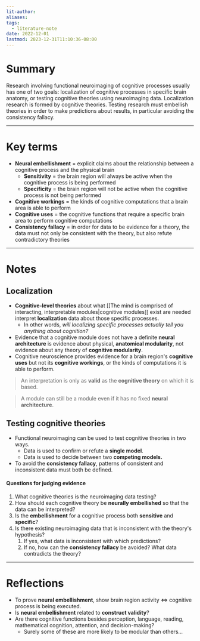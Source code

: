 ```yaml
---
lit-author: 
aliases: 
tags:
  - literature-note
date: 2022-12-01
lastmod: 2023-12-31T11:10:36-08:00
---
```

# Summary

Research involving functional neuroimaging of cognitive processes usually has one of two goals: localization of cognitive processes in specific brain anatomy, or testing cognitive theories using neuroimaging data. Localization research is formed by cognitive theories. Testing research must embellish theories in order to make predictions about results, in particular avoiding the consistency fallacy.

---
# Key terms

- **Neural embellishment** = explicit claims about the relationship between a cognitive process and the physical brain
	- **Sensitivity** = the brain region will always be active when the cognitive process is being performed
	- **Specificity** = the brain region will not be active when the cognitive process is not being performed
- **Cognitive workings** = the kinds of cognitive computations that a brain area is able to perform
- **Cognitive uses** = the cognitive functions that require a specific brain area to perform cognitive computations
- **Consistency fallacy** = in order for data to be evidence for a theory, the data must not only be consistent with the theory, but also refute contradictory theories

---
# Notes

## Localization
- **Cognitive-level theories** about what [[The mind is comprised of interacting, interpretable modules|cognitive modules]] exist are needed interpret **localization** data about those specific processes.
	- In other words, *will localizing specific processes actually tell you anything about cognition?*
- Evidence that a cognitive module does not have a definite **neural architecture** is evidence about physical, **anatomical modularity**, not evidence about any theory of **cognitive modularity**.
- Cognitive neuroscience provides evidence for a brain region's **cognitive uses** but not its **cognitive workings**, or the kinds of computations it is able to perform.

> An interpretation is only as **valid** as the **cognitive theory** on which it is based.

> A module can still be a module even if it has no fixed **neural architecture**. 
## Testing cognitive theories
- Functional neuroimaging can be used to test cognitive theories in two ways.
	- Data is used to confirm or refute a **single model**.
	- Data is used to decide between two **competing models.**
- To avoid the **consistency fallacy**, patterns of consistent and inconsistent data must both be defined.

#### Questions for judging evidence
1. What cognitive theories is the neuroimaging data testing?
2. How should each cognitive theory be **neurally embellished** so that the data can be interpreted?
3. Is the **embellishment** for a cognitive process both **sensitive** and **specific**?
4. Is there existing neuroimaging data that is inconsistent with the theory's hypothesis?
	1. If yes, what data is inconsistent with which predictions?
	2. If no, how can the **consistency fallacy** be avoided? What data contradicts the theory?

---
# Reflections

- To prove **neural embellishment**, show brain region activity $\iff$ cognitive process is being executed.
- Is **neural embellishment** related to **construct validity**?
- Are there cognitive functions besides perception, language, reading, mathematical cognition, attention, and decision-making?
	- Surely some of these are more likely to be modular than others...